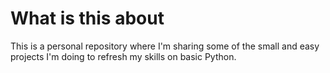 # What is this about

This is a personal repository where I'm sharing some of the small and easy projects I'm doing to refresh my skills
on basic Python.
